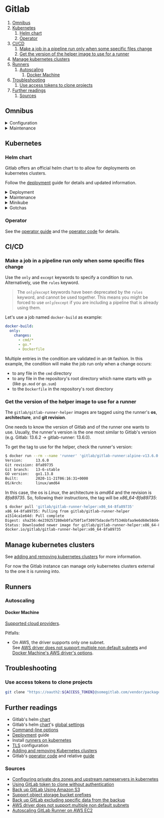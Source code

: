 # Gitlab

1. [Omnibus](#omnibus)
1. [Kubernetes](#kubernetes)
   1. [Helm chart](#helm-chart)
   1. [Operator](#operator)
1. [CI/CD](#cicd)
   1. [Make a job in a pipeline run only when some specific files change](#make-a-job-in-a-pipeline-run-only-when-some-specific-files-change)
   1. [Get the version of the helper image to use for a runner](#get-the-version-of-the-helper-image-to-use-for-a-runner)
1. [Manage kubernetes clusters](#manage-kubernetes-clusters)
1. [Runners](#runners)
   1. [Autoscaling](#autoscaling)
      1. [Docker Machine](#docker-machine)
1. [Troubleshooting](#troubleshooting)
   1. [Use access tokens to clone projects](#use-access-tokens-to-clone-projects)
1. [Further readings](#further-readings)
   1. [Sources](#sources)

## Omnibus

<details>
  <summary>Configuration</summary>

```sh
# Edit and validate.
sudo vim '/etc/gitlab/gitlab.rb'
sudo ruby -c '/etc/gitlab/gitlab.rb'
sudo gitlab-ctl check-config

# Make Gitlab aware of the changes.
sudo gitlab-ctl reconfigure
```

Backup settings for AWS buckets.</br>
See [Back up Gitlab using Amazon S3]:

```rb
# If using an IAM Profile, don't configure 'aws_access_key_id' and
# 'aws_secret_access_key' but set "'use_iam_profile' => true" instead.
gitlab_rails['backup_upload_connection'] = {
  'provider' => 'AWS',
  'region' => 'eu-west-1',
  'aws_access_key_id' => 'AKIAKIAKI',
  'aws_secret_access_key' => 'secret123'
}

# It appears one can use prefixes by appending them to the bucket name.
# See https://gitlab.com/gitlab-org/charts/gitlab/-/issues/3376.
gitlab_rails['backup_upload_remote_directory'] = 'bucket-name/prefix'

# Use multipart uploads when the archive's size exceeds 100MB.
gitlab_rails['backup_multipart_chunk_size'] = 104857600

# Only keep 7 days worth of backups.
gitlab_rails['backup_keep_time'] = 604800
```

</details>

<details>
  <summary>Maintenance</summary>

```sh
# Check the components' state.
sudo gitlab-ctl status

# Create backups.
sudo gitlab-backup create BACKUP='prefix_override' STRATEGY='copy'

# Create empty backup archives for testing purposes.
# See https://docs.gitlab.com/ee/administration/backup_restore/backup_gitlab.html#excluding-specific-data-from-the-backup
sudo gitlab-backup create … \
  SKIP='db,repositories,uploads,builds,artifacts,pages,lfs,terraform_state,registry,packages,ci_secure_files'
```

</details>

## Kubernetes

### Helm chart

Gitlab offers an official helm chart to to allow for deployments on kubernetes clusters.

Follow the [deployment] guide for details and updated information.

<details>
  <summary>Deployment</summary>

1. Prepare the environment:

   ```sh
   export \
     ENVIRONMENT='minikube' \
     NAMESPACE='gitlab' \
     VALUES_DIR="$(git rev-parse --show-toplevel)/kubernetes/helm/gitlab"
   ```

1. Validate the values and install the chart.

   > The installation took > 20m on a MacBook Pro 16-inch 2019 with Intel i7 and 16GB RAM.

   ```sh
   # validation
   helm upgrade --install \
     --namespace "${NAMESPACE}" \
     --values "${VALUES_DIR}/values.${ENVIRONMENT}.yaml" \
     'gitlab' \
     'gitlab/gitlab' \
     --dry-run

   # installation
   helm upgrade --install \
     --atomic \
     --create-namespace \
     --namespace "${NAMESPACE}" \
     --timeout 0 \
     --values "${VALUES_DIR}/values.${ENVIRONMENT}.yaml" \
     'gitlab' \
     'gitlab/gitlab' \
     --debug
   ```

1. Keep an eye on the installation:

   ```sh
   kubectl get events \
     --namespace "${NAMESPACE}" \
     --sort-by '.metadata.creationTimestamp' \
     --watch

   # requires `watch` from 'procps-ng'
   # `brew install watch`
   watch kubectl get all --namespace "${NAMESPACE}"

   # requires `k9s`
   # `brew install k9s`
   k9s --namespace "${NAMESPACE}"
   ```

1. Get the login password for the `root` user:

   ```sh
   kubectl get secret 'gitlab-gitlab-initial-root-password' \
     --namespace "${NAMESPACE}" \
     -o jsonpath='{.data.password}' \
   | base64 --decode
   ```

1. Open the login page:

   ```sh
   export URL="https://$(kubectl get ingresses --namespace 'gitlab' | grep 'webservice' | awk '{print $2}')"

   xdg-open "${URL}"   # on linux
   open "${URL}"       # on mac os x
   ```

1. Have fun!

To delete everything:

```sh
helm uninstall --namespace "${NAMESPACE}" 'gitlab'
kubectl delete --ignore-not-found namespace "${NAMESPACE}"
```

</details>

<details>
  <summary>Maintenance</summary>

- Add and update Gitlab's helm repository:

  ```sh
  helm repo add 'gitlab' 'https://charts.gitlab.io/'
  helm repo update
  ```

- Look up the chart's version:

  ```sh
  $ helm search repo 'gitlab/gitlab'
  NAME             CHART VERSION   APP VERSION     DESCRIPTION
  gitlab/gitlab    4.9.3           13.9.3          Web-based Git-repository manager with wiki and ...
  ```

- Fetch the chart:

  ```sh
  helm fetch 'gitlab/gitlab' --untar --untardir "$CHART_DIR"
  helm fetch 'gitlab/gitlab' --untar --untardir "$CHART_DIR" --version "$CHART_VERSION"
  ```

- Get the default values for the chart:

  ```sh
  helm inspect values 'gitlab/gitlab' > "${VALUES_DIR}/values.yaml"
  helm inspect values --version "$CHART_VERSION" 'gitlab/gitlab' > "${VALUES_DIR}/values-${CHART_VERSION}.yaml"
  ```

  ```sh
  export VALUES_DIR="$(git rev-parse --show-toplevel)/kubernetes/helm/gitlab"
  helm inspect values 'gitlab/gitlab' > "${VALUES_DIR}/values.yaml"
  ```

- Create a dedicated values file with the changes one needs (see the helm chart gotchas below):

  ```yaml
  global:
    edition: ce
    ingress:
      configureCertmanager: false
    time_zone: UTC
  certmanager:
    install: false
  gitlab-runner:
    install: false
  ```

- Upgrade the stored chart to a new version:

  ```sh
  helm repo update
  rm -r "${CHART_DIR}/gitlab"
  helm fetch 'gitlab/gitlab' --untar --untardir "$CHART_DIR" --version "$CHART_VERSION"
  ```

</details>

<details>
  <summary>Minikube</summary>

When testing with a minikube installation with 8GiB RAM, kubernetes complained being out of memory.<br/>
Be sure to give your cluster enough resources:

```sh
# on linux
minikube start --kubernetes-version "${K8S_VERSION}" --cpus '4' --memory '12GiB'

# on mac os x
minikube start --kubernetes-version "${K8S_VERSION}" --cpus '8' --memory '12GiB'       # docker-desktop (no Ingresses)
minikube start --kubernetes-version "${K8S_VERSION}" --cpus '8' --memory '12GiB' --vm  # hyperkit vm (to be able to use Ingresses)
```

or consider using the [minimal Minikube example values file] as reference, as stated in [CPU and RAM Resource Requirements](https://docs.gitlab.com/charts/installation/deployment.html#cpu-and-ram-resource-requirements)

1. Finish preparing the environment:

   ```sh
   export K8S_VERSION='v1.16.15'
   ```

1. Enable the `ingress` and `metrics-server` addons:

   ```sh
   minikube addons enable 'ingress'
   minikube addons enable 'metrics-server'
   ```

1. When using the `LoadBalancer` Ingress type (the default), start a tunnel in a different shell to let the installation finish:

   ```sh
   minikube tunnel -c
   ```

1. Install the chart as described above.

1. Add minikube's IP address to the `/etc/hosts` file:

   ```sh
   kubectl get ingresses --namespace 'gitlab' | grep 'webservice' | awk '{print $3 "  " $2}' | sudo tee -a '/etc/hosts'
   ```

</details>

<details>
  <summary>Gotchas</summary>

- Use self-signed certs and avoid using certmanager setting up the following:

  ```yaml
  global:
    ingress:
      configureCertmanager: false
  certmanager:
    install: false
  ```

- Avoid using a load balancer (mainly for local testing) setting the ingress type to `NodePort`:

  ```yaml
  nginx-ingress:
    controller:
      service:
        type: NodePort
  ```

- As of 2021-01-15, a clean minikube cluster with only gitlab installed takes up about 1 vCPU and 6+ GiB RAM:

  ```sh
  $ kubectl top nodes
  NAME       CPU(cores)   CPU%   MEMORY(bytes)   MEMORY%
  minikube   965m         12%    6375Mi          53%
  ```

  ```sh
  $ kubectl get pods --namespace 'gitlab'
  NAMESPACE     NAME                                                   READY   STATUS        RESTARTS   AGE
  gitlab        gitlab-gitaly-0                                        1/1     Running       0          71m
  gitlab        gitlab-gitlab-exporter-547cf7fbff-xzqjp                1/1     Running       0          71m
  gitlab        gitlab-gitlab-shell-5c5b8dd9cd-g4z7b                   1/1     Running       0          71m
  gitlab        gitlab-gitlab-shell-5c5b8dd9cd-ppbtk                   1/1     Running       0          71m
  gitlab        gitlab-migrations-2-j6lt6                              0/1     Completed     0          8m27s
  gitlab        gitlab-minio-6dd7d96ddb-xxq9w                          1/1     Running       0          71m
  gitlab        gitlab-minio-create-buckets-2-q5zfg                    0/1     Completed     0          8m27s
  gitlab        gitlab-nginx-ingress-controller-7fc8cbf49d-b9lqm       1/1     Running       0          71m
  gitlab        gitlab-nginx-ingress-controller-7fc8cbf49d-ng589       1/1     Running       0          71m
  gitlab        gitlab-nginx-ingress-default-backend-7ff88b95f-lv5vt   1/1     Running       0          71m
  gitlab        gitlab-postgresql-0                                    2/2     Running       0          71m
  gitlab        gitlab-prometheus-server-6cfb57f575-cs669              2/2     Running       0          71m
  gitlab        gitlab-redis-master-0                                  2/2     Running       0          71m
  gitlab        gitlab-registry-6c75496fc7-fgbvb                       1/1     Running       0          8m16s
  gitlab        gitlab-registry-6c75496fc7-fhsqs                       1/1     Running       0          8m27s
  gitlab        gitlab-sidekiq-all-in-1-v1-64b9c56675-lf29p            1/1     Running       0          8m27s
  gitlab        gitlab-task-runner-7897bb897d-br5g5                    1/1     Running       0          7m54s
  gitlab        gitlab-webservice-default-7846fb55d6-4pspg             2/2     Running       0          7m37s
  gitlab        gitlab-webservice-default-7846fb55d6-tmjqm             2/2     Running       0          8m27s
  ```

  with a **spike** of 5 vCPUs upon installation (specially for sidekiq). Keep this in mind when sizing the test cluster

- Disable TLS setting up the following values:

  ```yaml
  global:
    hosts:
      https: false
    ingress:
      tls:
        enabled: false
  ```

- Use a suffix in the ingresses hosts setting up the `global.hosts.hostSuffix` value:

  ```sh
  $ helm template \
      --namespace "${NAMESPACE}" \
      --values "${VALUES_DIR}/values.${ENVIRONMENT}.yaml" \
      --set global.hosts.hostSuffix='test' \
      'gitlab' \
      'gitlab/gitlab' \
    | yq -r 'select(.kind == "Ingress") | .spec.rules[].host' -

  gitlab-test.f.q.dn
  minio-test.f.q.dn
  registry-test.f.q.dn
  ```

</details>

### Operator

See the [operator guide] and the [operator code] for details.

## CI/CD

### Make a job in a pipeline run only when some specific files change

Use the `only` and `except` keywords to specify a condition to run. Alternatively, use the `rules` keyword.

> The `only`/`except` keywords have been deprecated by the `rules` keyword, and cannot be used together. This means you might be forced to use `only`/`except` if you are including a pipeline that is already using them.

Let's use a job named `docker-build` as example:

```yaml
docker-build:
  only:
    changes:
      - cmd/*
      - go.*
      - Dockerfile
```

Multiple entries in the condition are validated in an `OR` fashion. In this example, the condition will make the job run only when a change occurs:

- to any file in the `cmd` directory
- to any file in the repository's root directory which name starts with `go` (like `go.mod` or `go.sum`)
- to the `Dockerfile` in the repository's root directory

### Get the version of the helper image to use for a runner

The `gitlab/gitlab-runner-helper` images are tagged using the runner's **os**, **architecture**, and **git revision**.

One needs to know the version of Gitlab and of the runner one wants to use.
Usually, the runner's version is the one most similar to Gitlab's version (e.g. Gitlab: 13.6.2 → gitlab-runner: 13.6.0).

To get the tag to use for the helper, check the runner's version:

```sh
$ docker run --rm --name 'runner' 'gitlab/gitlab-runner:alpine-v13.6.0' --version
Version:      13.6.0
Git revision: 8fa89735
Git branch:   13-6-stable
GO version:   go1.13.8
Built:        2020-11-21T06:16:31+0000
OS/Arch:      linux/amd64
```

In this case, the os is _Linux_, the architecture is _amd64_ and the revision is _8fa89735_. So, following their instructions, the tag will be _x86_64-8fa89735_:

```sh
$ docker pull 'gitlab/gitlab-runner-helper:x86_64-8fa89735'
x86_64-8fa89735: Pulling from gitlab/gitlab-runner-helper
a1514ca1e64d: Pull complete
Digest: sha256:4e239257280eb0fa750f1ef30975dacdef5f5346bfaa9e6d60e58d440d8cd0f1
Status: Downloaded newer image for gitlab/gitlab-runner-helper:x86_64-8fa89735
docker.io/gitlab/gitlab-runner-helper:x86_64-8fa89735
```

## Manage kubernetes clusters

See [adding and removing kubernetes clusters] for more information.

For now the Gitlab instance can manage only kubernetes clusters external to the one it is running into.

## Runners

### Autoscaling

#### Docker Machine

[Supported cloud providers][docker machine's supported cloud providers].

Pitfalls:

- On AWS, the driver supports only one subnet.<br/>
  See [AWS driver does not support multiple non default subnets] and [Docker Machine's AWS driver's options].

## Troubleshooting

### Use access tokens to clone projects

```sh
git clone "https://oauth2:${ACCESS_TOKEN}@somegitlab.com/vendor/package.git"
```

## Further readings

- Gitlab's helm [chart]
- Gitlab's helm [chart]'s [global settings]
- [Command-line options]
- [Deployment] guide
- Install [runners on kubernetes]
- [TLS] configuration
- [Adding and removing Kubernetes clusters]
- Gitlab's [operator code] and relative [guide][operator guide]

### Sources

- [Configuring private dns zones and upstream nameservers in kubernetes]
- [Using GitLab token to clone without authentication]
- [Back up GitLab Using Amazon S3]
- [Support object storage bucket prefixes]
- [Back up GitLab excluding specific data from the backup]
- [AWS driver does not support multiple non default subnets]
- [Autoscaling GitLab Runner on AWS EC2]

<!--
  References
  -->

<!-- Upstream -->
[adding and removing kubernetes clusters]: https://docs.gitlab.com/ee/user/project/clusters/add_remove_clusters.html
[autoscaling gitlab runner on aws ec2]: https://docs.gitlab.com/runner/configuration/runner_autoscale_aws/
[back up gitlab excluding specific data from the backup]: https://docs.gitlab.com/ee/administration/backup_restore/backup_gitlab.html#excluding-specific-data-from-the-backup
[back up gitlab using amazon s3]: https://docs.gitlab.com/ee/administration/backup_restore/backup_gitlab.html?tab=Linux+package+%28Omnibus%29#using-amazon-s3
[chart]: https://docs.gitlab.com/charts/
[command-line options]: https://docs.gitlab.com/charts/installation/command-line-options.html
[deployment]: https://docs.gitlab.com/charts/installation/deployment.html
[docker machine's aws driver's options]: https://gitlab.com/gitlab-org/ci-cd/docker-machine/-/blob/main/docs/drivers/aws.md#options
[docker machine's supported cloud providers]: https://docs.gitlab.com/runner/configuration/autoscale.html#supported-cloud-providers
[global settings]: https://docs.gitlab.com/charts/charts/globals.html
[minimal minikube example values file]: https://gitlab.com/gitlab-org/charts/gitlab/-/blob/master/examples/values-minikube-minimum.yaml
[operator code]: https://gitlab.com/gitlab-org/cloud-native/gitlab-operator
[operator guide]: https://docs.gitlab.com/operator/
[runners on kubernetes]: https://docs.gitlab.com/runner/install/kubernetes.html
[support object storage bucket prefixes]: https://gitlab.com/gitlab-org/charts/gitlab/-/issues/3376
[tls]: https://docs.gitlab.com/charts/installation/tls.html

<!-- Others -->
[aws driver does not support multiple non default subnets]: https://github.com/docker/machine/issues/4700
[configuring private dns zones and upstream nameservers in kubernetes]: https://kubernetes.io/blog/2017/04/configuring-private-dns-zones-upstream-nameservers-kubernetes/
[using gitlab token to clone without authentication]: https://stackoverflow.com/questions/25409700/using-gitlab-token-to-clone-without-authentication#29570677
